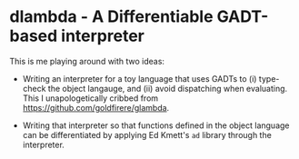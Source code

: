dlambda - A Differentiable GADT-based interpreter
=================================================

This is me playing around with two ideas:

- Writing an interpreter for a toy language that uses GADTs to (i)
  type-check the object langauge, and (ii) avoid dispatching when
  evaluating.  This I unapologetically cribbed from
  https://github.com/goldfirere/glambda.

- Writing that interpreter so that functions defined in the object
  language can be differentiated by applying Ed Kmett's `ad` library
  through the interpreter.
